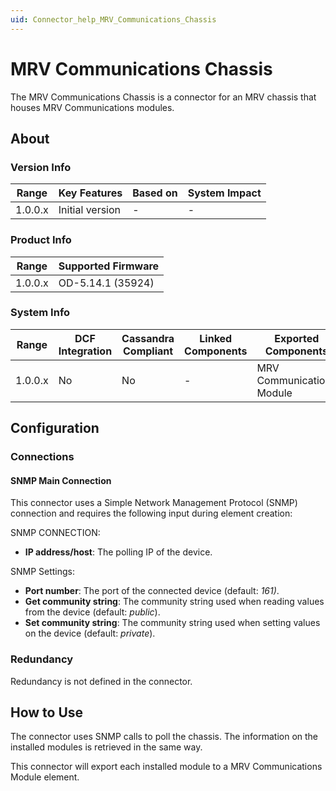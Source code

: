```yaml
---
uid: Connector_help_MRV_Communications_Chassis
---
```


# MRV Communications Chassis

The MRV Communications Chassis is a connector for an MRV chassis that houses MRV Communications modules.

## About

### Version Info

| Range     | Key Features     | Based on     | System Impact     |
|-----------|------------------|--------------|-------------------|
| 1.0.0.x   | Initial version  | -            | -                 |

### Product Info

| Range     | Supported Firmware     |
|-----------|------------------------|
| 1.0.0.x   | OD-5.14.1 (35924)      |

### System Info

| Range     | DCF Integration     | Cassandra Compliant     | Linked Components     | Exported Components       |
|-----------|---------------------|-------------------------|-----------------------|---------------------------|
| 1.0.0.x   | No                  | No                      | -                     | MRV Communications Module |

## Configuration

### Connections

#### SNMP Main Connection

This connector uses a Simple Network Management Protocol (SNMP) connection and requires the following input during element creation:

SNMP CONNECTION:

- **IP address/host**: The polling IP of the device.

SNMP Settings:

- **Port number**: The port of the connected device (default: *161)*.
- **Get community string**: The community string used when reading values from the device (default: *public*).
- **Set community string**: The community string used when setting values on the device (default: *private*).

### Redundancy

Redundancy is not defined in the connector.

## How to Use

The connector uses SNMP calls to poll the chassis. The information on the installed modules is retrieved in the same way.

This connector will export each installed module to a MRV Communications Module element.
